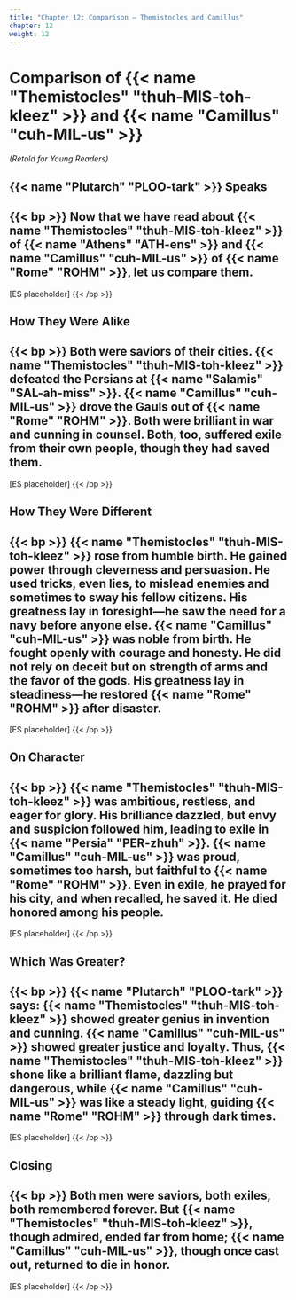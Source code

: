 ```yaml
---
title: "Chapter 12: Comparison — Themistocles and Camillus"
chapter: 12
weight: 12
---
```


# Comparison of {{< name "Themistocles" "thuh-MIS-toh-kleez" >}} and {{< name "Camillus" "cuh-MIL-us" >}}

_(Retold for Young Readers)_

## {{< name "Plutarch" "PLOO-tark" >}} Speaks

{{< bp >}}
Now that we have read about {{< name "Themistocles" "thuh-MIS-toh-kleez" >}} of {{< name "Athens" "ATH-ens" >}} and {{< name "Camillus" "cuh-MIL-us" >}} of {{< name "Rome" "ROHM" >}}, let us compare them.
---
[ES placeholder]
{{< /bp >}}

## How They Were Alike

{{< bp >}}
Both were saviors of their cities. {{< name "Themistocles" "thuh-MIS-toh-kleez" >}} defeated the Persians at {{< name "Salamis" "SAL-ah-miss" >}}. {{< name "Camillus" "cuh-MIL-us" >}} drove the Gauls out of {{< name "Rome" "ROHM" >}}. Both were brilliant in war and cunning in counsel. Both, too, suffered exile from their own people, though they had saved them.
---
[ES placeholder]
{{< /bp >}}

## How They Were Different

{{< bp >}}
{{< name "Themistocles" "thuh-MIS-toh-kleez" >}} rose from humble birth. He gained power through cleverness and persuasion. He used tricks, even lies, to mislead enemies and sometimes to sway his fellow citizens. His greatness lay in foresight—he saw the need for a navy before anyone else. {{< name "Camillus" "cuh-MIL-us" >}} was noble from birth. He fought openly with courage and honesty. He did not rely on deceit but on strength of arms and the favor of the gods. His greatness lay in steadiness—he restored {{< name "Rome" "ROHM" >}} after disaster.
---
[ES placeholder]
{{< /bp >}}

## On Character

{{< bp >}}
{{< name "Themistocles" "thuh-MIS-toh-kleez" >}} was ambitious, restless, and eager for glory. His brilliance dazzled, but envy and suspicion followed him, leading to exile in {{< name "Persia" "PER-zhuh" >}}. {{< name "Camillus" "cuh-MIL-us" >}} was proud, sometimes too harsh, but faithful to {{< name "Rome" "ROHM" >}}. Even in exile, he prayed for his city, and when recalled, he saved it. He died honored among his people.
---
[ES placeholder]
{{< /bp >}}

## Which Was Greater?

{{< bp >}}
{{< name "Plutarch" "PLOO-tark" >}} says: {{< name "Themistocles" "thuh-MIS-toh-kleez" >}} showed greater genius in invention and cunning. {{< name "Camillus" "cuh-MIL-us" >}} showed greater justice and loyalty. Thus, {{< name "Themistocles" "thuh-MIS-toh-kleez" >}} shone like a brilliant flame, dazzling but dangerous, while {{< name "Camillus" "cuh-MIL-us" >}} was like a steady light, guiding {{< name "Rome" "ROHM" >}} through dark times.
---
[ES placeholder]
{{< /bp >}}

## Closing

{{< bp >}}
Both men were saviors, both exiles, both remembered forever. But {{< name "Themistocles" "thuh-MIS-toh-kleez" >}}, though admired, ended far from home; {{< name "Camillus" "cuh-MIL-us" >}}, though once cast out, returned to die in honor.
---
[ES placeholder]
{{< /bp >}}

